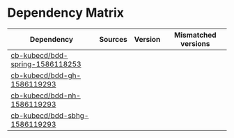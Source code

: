 # Dependency Matrix

Dependency | Sources | Version | Mismatched versions
---------- | ------- | ------- | -------------------
[cb-kubecd/bdd-spring-1586118253](https://github.com/cb-kubecd/bdd-spring-1586118253.git) |  | []() | 
[cb-kubecd/bdd-gh-1586119293](https://github.com/cb-kubecd/bdd-gh-1586119293.git) |  | []() | 
[cb-kubecd/bdd-nh-1586119293](https://github.com/cb-kubecd/bdd-nh-1586119293.git) |  | []() | 
[cb-kubecd/bdd-sbhg-1586119293](https://github.com/cb-kubecd/bdd-sbhg-1586119293.git) |  | []() | 
